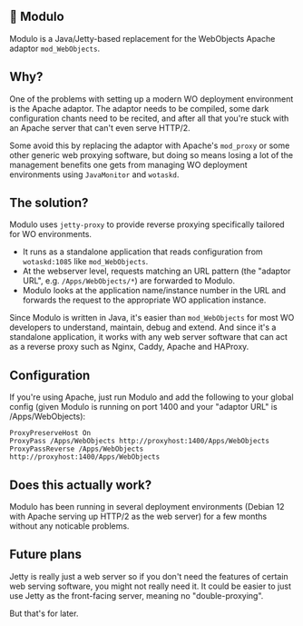 ## 🤖 Modulo

Modulo is a Java/Jetty-based replacement for the WebObjects Apache adaptor `mod_WebObjects`.

## Why?

One of the problems with setting up a modern WO deployment environment is the Apache adaptor. The adaptor needs to be compiled, some dark configuration chants need to be recited, and after all that you're stuck with an Apache server that can't even serve HTTP/2.

Some avoid this by replacing the adaptor with Apache's `mod_proxy` or some other generic web proxying software, but doing so means losing a lot of the management benefits one gets from managing WO deployment environments using `JavaMonitor` and `wotaskd`.

## The solution?

Modulo uses `jetty-proxy` to provide reverse proxying specifically tailored for WO environments.

 * It runs as a standalone application that reads configuration from `wotaskd:1085` like `mod_WebObjects`.
 * At the webserver level, requests matching an URL pattern (the "adaptor URL",  e.g. `/Apps/WebObjects/*`) are forwarded to Modulo.
 * Modulo looks at the application name/instance number in the URL and forwards the request to the appropriate WO application instance.

Since Modulo is written in Java, it's easier than `mod_WebObjects` for most WO developers to understand, maintain, debug and extend. And since it's a standalone application, it works with any web server software that can act as a reverse proxy such as Nginx, Caddy, Apache and HAProxy.

## Configuration

If you're using Apache, just run Modulo and add the following to your global config (given Modulo is running on port 1400 and your "adaptor URL" is /Apps/WebObjects):

```
ProxyPreserveHost On
ProxyPass /Apps/WebObjects http://proxyhost:1400/Apps/WebObjects
ProxyPassReverse /Apps/WebObjects http://proxyhost:1400/Apps/WebObjects
```

## Does this actually work?

Modulo has been running in several deployment environments (Debian 12 with Apache serving up HTTP/2 as the web server) for a few months without any noticable problems.

## Future plans

Jetty is really just a web server so if you don't need the features of certain web serving software, you might not really need it. It could be easier to just use Jetty as the front-facing server, meaning no "double-proxying".

But that's for later.